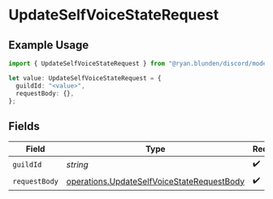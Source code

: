 # UpdateSelfVoiceStateRequest

## Example Usage

```typescript
import { UpdateSelfVoiceStateRequest } from "@ryan.blunden/discord/models/operations";

let value: UpdateSelfVoiceStateRequest = {
  guildId: "<value>",
  requestBody: {},
};
```

## Fields

| Field                                                                                                    | Type                                                                                                     | Required                                                                                                 | Description                                                                                              |
| -------------------------------------------------------------------------------------------------------- | -------------------------------------------------------------------------------------------------------- | -------------------------------------------------------------------------------------------------------- | -------------------------------------------------------------------------------------------------------- |
| `guildId`                                                                                                | *string*                                                                                                 | :heavy_check_mark:                                                                                       | N/A                                                                                                      |
| `requestBody`                                                                                            | [operations.UpdateSelfVoiceStateRequestBody](../../models/operations/updateselfvoicestaterequestbody.md) | :heavy_check_mark:                                                                                       | N/A                                                                                                      |